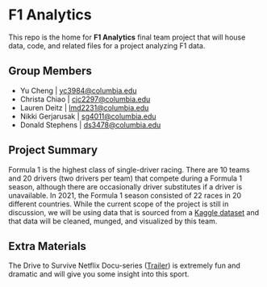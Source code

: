# F1 Analytics
This repo is the home for **F1 Analytics** final team project that will house data, code, and related files for a project analyzing F1 data. 

## Group Members
- Yu Cheng | yc3984@columbia.edu
- Christa Chiao | cjc2297@columbia.edu
- Lauren Deitz | lmd2231@columbia.edu
- Nikki Gerjarusak | sg4011@columbia.edu
- Donald Stephens | ds3478@columbia.edu

## Project Summary
Formula 1 is the highest class of single-driver racing. There are 10 teams and 20 drivers (two drivers per team) that compete during a Formula 1 season, although there are occasionally driver substitutes if a driver is unavailable. In 2021, the Formula 1 season consisted of 22 races in 20 different countries. While the current scope of the project is still in discussion, we will be using data that is sourced from a [Kaggle dataset](https://www.kaggle.com/rohanrao/formula-1-world-championship-1950-2020?select=circuits.csv) and that data will be cleaned, munged, and visualized by this team. 


## Extra Materials
The Drive to Survive Netflix Docu-series ([Trailer](https://www.youtube.com/watch?v=wtJPe1ksS6E)) is extremely fun and dramatic and will give you some insight into this sport.
